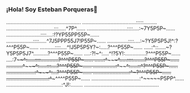 ### ¡Hola! Soy Esteban Porqueras👋
..................................................
....................................:::::.........
................................:::.....^7P^......
...........................::::....:~7Y5P5P~......
.......................::::....:!?YP55PP55P~......
..................::::.....^7J5PPP55J7!P55P~......
..............::::....:~?Y5P5P5J!^:?^^^P55P~......
..........::::....^!J5P5P5Y?~:.....?^^^P55P~......
.....:^::.....~?Y5P5P5J7^..........?^^^P55P~......
....:?!~^:....^!?5Y!:..............?^^^P55P~......
....:7~~~~~~^:.....::::............?^^^P55P~......
......:^~~~~~~~~~^.....::::........?^^^P55P~......
...........^~~~~~~~~~^:.....:::....?^^^P55P~......
...............:^~~~~~~~~^:.....::^?^^^P55P~......
...................:^~~~~~~~~~^:...?^^^P55P~......
........................:^~~~~~~~~~?^^^P55P~......
............................:^~~~~~^^^^P55P~......
................................:^~~~~~P5PP^......
.....................................:^J!:........
..................................................                                                                                        
                                                         
<!--
**16kram/16kram** is a ✨ _special_ ✨ repository because its `README.md` (this file) appears on your GitHub profile.

Here are some ideas to get you started:

- 🔭 I’m currently working on ...
- 🌱 I’m currently learning ...
- 👯 I’m looking to collaborate on ...
- 🤔 I’m looking for help with ...
- 💬 Ask me about ...
- 📫 How to reach me: ...
- 😄 Pronouns: ...
- ⚡ Fun fact: ...
-->

